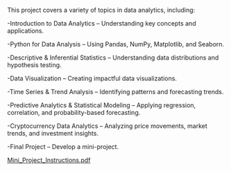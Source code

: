 This project covers a variety of topics in data analytics, including:

-Introduction to Data Analytics – Understanding key concepts and applications.

-Python for Data Analysis – Using Pandas, NumPy, Matplotlib, and Seaborn.

-Descriptive & Inferential Statistics – Understanding data distributions and hypothesis testing.

-Data Visualization – Creating impactful data visualizations.

-Time Series & Trend Analysis – Identifying patterns and forecasting trends.

-Predictive Analytics & Statistical Modeling – Applying regression, correlation, and probability-based forecasting.

-Cryptocurrency Data Analytics – Analyzing price movements, market trends, and investment insights.

-Final Project – Develop a mini-project.

[Mini_Project_Instructions.pdf](https://github.com/user-attachments/files/19832014/Mini_Project_Instructions.pdf)
